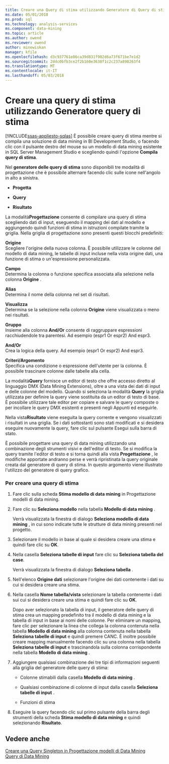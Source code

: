 ```yaml
---
title: Creare una Query di stima utilizzando Generatore di Query di stima | Documenti Microsoft
ms.date: 05/01/2018
ms.prod: sql
ms.technology: analysis-services
ms.component: data-mining
ms.topic: article
ms.author: owend
ms.reviewer: owend
author: minewiskan
manager: kfile
ms.openlocfilehash: d3c937761e86ca39d831f902d6a73f671be7e1d2
ms.sourcegitcommit: 2ddc0bfb3ce2f2b160e3638f1c2c237a898263f4
ms.translationtype: MT
ms.contentlocale: it-IT
ms.lasthandoff: 05/03/2018
---
```

# <a name="create-a-prediction-query-using-the-prediction-query-builder"></a>Creare una query di stima utilizzando Generatore query di stima
[!INCLUDE[ssas-appliesto-sqlas](../../includes/ssas-appliesto-sqlas.md)]
  È possibile creare query di stima mentre si compila una soluzione di data mining in BI Development Studio, o facendo clic con il pulsante destro del mouse su un modello di data mining esistente in SQL Server Management Studio e scegliendo quindi l'opzione **Compila query di stima**.  
  
 Nel **generatore delle query di stima** sono disponibili tre modalità di progettazione che è possibile alternare facendo clic sulle icone nell'angolo in alto a sinistra.  
  
-   **Progetta**  
  
-   **Query**  
  
-   **Risultato**  
  
 La modalità**Progettazione** consente di compilare una query di stima scegliendo dati di input, eseguendo il mapping dei dati al modello e aggiungendo quindi funzioni di stima in istruzioni compilate tramite la griglia. Nella griglia di progettazione sono presenti questi blocchi predefiniti:  
  
 **Origine**  
 Scegliere l'origine della nuova colonna. È possibile utilizzare le colonne del modello di data mining, le tabelle di input incluse nella vista origine dati, una funzione di stima o un'espressione personalizzata.  
  
 **Campo**  
 Determina la colonna o funzione specifica associata alla selezione nella colonna **Origine** .  
  
 **Alias**  
 Determina il nome della colonna nel set di risultati.  
  
 **Visualizza**  
 Determina se la selezione nella colonna **Origine** viene visualizzata o meno nei risultati.  
  
 **Gruppo**  
 Insieme alla colonna **And/Or** consente di raggruppare espressioni racchiudendole tra parentesi. Ad esempio (espr1 Or espr2) And espr3.  
  
 **And/Or**  
 Crea la logica della query. Ad esempio (espr1 Or espr2) And espr3.  
  
 **Criteri/Argomento**  
 Specifica una condizione o espressione dell'utente per la colonna. È possibile trascinare colonne dalle tabelle alla cella.  
  
 La modalità**Query** fornisce un editor di testo che offre accesso diretto al linguaggio DMX (Data Mining Extensions), oltre a una vista dei dati di input e delle colonne del modello. Quando si seleziona la modalità **Query** la griglia utilizzata per definire la query viene sostituita da un editor di testo di base. È possibile utilizzare tale editor per copiare e salvare le query composte o per incollare le query DMX esistenti e presenti negli Appunti ed eseguirle.  
  
 Nella vista**Risultato** viene eseguita la query corrente e vengono visualizzati i risultati in una griglia. Se i dati sottostanti sono stati modificati e si desidera eseguire nuovamente la query, fare clic sul pulsante Esegui sulla barra di stato.  
  
 È possibile progettare una query di data mining utilizzando una combinazione degli strumenti visivi e dell'editor di testo. Se si modifica la query tramite l'editor di testo e si torna quindi alla vista **Progettazione** , le modifiche apportate andranno perse e verrà ripristinata la query originale creata dal generatore di query di stima. In questo argomento viene illustrato l'utilizzo del generatore di query grafico.  
  
### <a name="to-create-a-prediction-query"></a>Per creare una query di stima  
  
1.  Fare clic sulla scheda **Stima modello di data mining** in Progettazione modelli di data mining.  
  
2.  Fare clic su **Seleziona modello** nella tabella **Modello di data mining** .  
  
     Verrà visualizzata la finestra di dialogo **Seleziona modello di data mining** , in cui sono indicate tutte le strutture di data mining presenti nel progetto.  
  
3.  Selezionare il modello in base al quale si desidera creare una stima e quindi fare clic su **OK**.  
  
4.  Nella casella **Seleziona tabelle di input** fare clic su **Seleziona tabella del case**.  
  
     Verrà visualizzata la finestra di dialogo **Seleziona tabella** .  
  
5.  Nell'elenco **Origine dati** selezionare l'origine dei dati contenente i dati su cui si desidera creare una stima.  
  
6.  Nella casella **Nome tabella/vista** selezionare la tabella contenente i dati sui cui si desidera creare una stima e quindi fare clic su **OK**.  
  
     Dopo aver selezionato la tabella di input, il generatore delle query di stima crea un mapping predefinito tra il modello di data mining e la tabella di input in base ai nomi delle colonne. Per eliminare un mapping, fare clic per selezionare la linea che collega la colonna contenuta nella tabella **Modello di data mining** alla colonna contenuta nella tabella **Seleziona tabelle di input** e quindi premere CANC. È inoltre possibile creare mapping manualmente facendo clic su una colonna nella tabella **Seleziona tabelle di input** e trascinandola sulla colonna corrispondente nella tabella **Modello di data mining** .  
  
7.  Aggiungere qualsiasi combinazione dei tre tipi di informazioni seguenti alla griglia del generatore delle query di stima:  
  
    -   Colonne stimabili dalla casella **Modello di data mining** .  
  
    -   Qualsiasi combinazione di colonne di input dalla casella **Seleziona tabelle di input** .  
  
    -   Funzioni di stima  
  
8.  Eseguire la query facendo clic sul primo pulsante della barra degli strumenti della scheda **Stima modello di data mining** e quindi selezionando **Risultato**.  
  
## <a name="see-also"></a>Vedere anche  
 [Creare una Query Singleton in Progettazione modelli di Data Mining](../../analysis-services/data-mining/create-a-singleton-query-in-the-data-mining-designer.md)   
 [Query di Data Mining](../../analysis-services/data-mining/data-mining-queries.md)  
  
  
